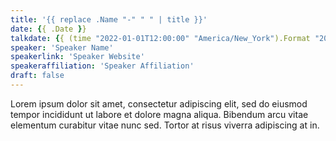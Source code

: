 ```yaml
---
title: '{{ replace .Name "-" " " | title }}'
date: {{ .Date }}
talkdate: {{ (time "2022-01-01T12:00:00" "America/New_York").Format "2006-01-02T15:04:05Z07:00" }}
speaker: 'Speaker Name'
speakerlink: 'Speaker Website'
speakeraffiliation: 'Speaker Affiliation'
draft: false
---
```


Lorem ipsum dolor sit amet, consectetur adipiscing elit, sed do eiusmod tempor incididunt ut labore et dolore magna aliqua. Bibendum arcu vitae elementum curabitur vitae nunc sed. Tortor at risus viverra adipiscing at in.
